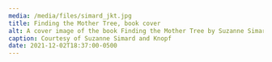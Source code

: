```yaml
---
media: /media/files/simard_jkt.jpg
title: Finding the Mother Tree, book cover
alt: A cover image of the book Finding the Mother Tree by Suzanne Simard
caption: Courtesy of Suzanne Simard and Knopf
date: 2021-12-02T18:37:00-0500
---
```

